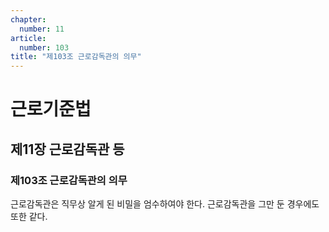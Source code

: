 ```yaml
---
chapter:
  number: 11
article:
  number: 103
title: "제103조 근로감독관의 의무"
---
```

# 근로기준법

## 제11장 근로감독관 등

### 제103조 근로감독관의 의무

근로감독관은 직무상 알게 된 비밀을 엄수하여야 한다. 근로감독관을 그만 둔 경우에도 또한 같다.
